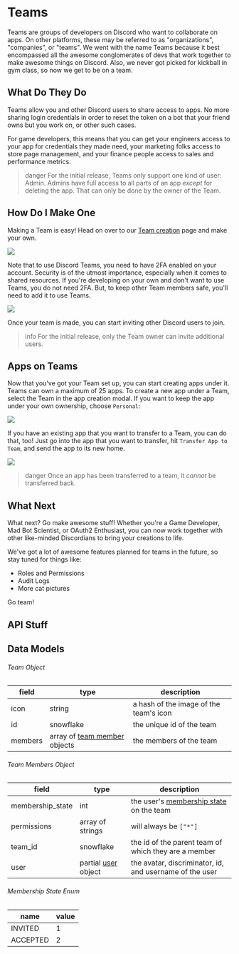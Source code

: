 # Teams

Teams are groups of developers on Discord who want to collaborate on apps. On other platforms, these may be referred to as "organizations", "companies", or "teams". We went with the name Teams because it best encompassed all the awesome conglomerates of devs that work together to make awesome things on Discord. Also, we never got picked for kickball in gym class, so now we get to be on a team.

## What Do They Do

Teams allow you and other Discord users to share access to apps. No more sharing login credentials in order to reset the token on a bot that your friend owns but you work on, or other such cases.

For game developers, this means that you can get your engineers access to your app for credentials they made need, your marketing folks access to store page management, and your finance people access to sales and performance metrics.

> danger
> For the initial release, Teams only support one kind of user: Admin. Admins have full access to all parts of an app _except_ for deleting the app. That can only be done by the owner of the Team.

## How Do I Make One

Making a Team is easy! Head on over to our [Team creation](https://discordapp.com/developers/teams) page and make your own.

![](team-page.png)

Note that to use Discord Teams, you need to have 2FA enabled on your account. Security is of the utmost importance, especially when it comes to shared resources. If you're developing on your own and don't want to use Teams, you do not need 2FA. But, to keep other Team members safe, you'll need to add it to use Teams.

![](team-2fa.png)

Once your team is made, you can start inviting other Discord users to join.

> info
> For the initial release, only the Team owner can invite additional users.

## Apps on Teams

Now that you've got your Team set up, you can start creating apps under it. Teams can own a maximum of 25 apps. To create a new app under a Team, select the Team in the app creation modal. If you want to keep the app under your own ownership, choose `Personal`:

![](team-make-app.png)

If you have an existing app that you want to transfer to a Team, you can do that, too! Just go into the app that you want to transfer, hit `Transfer App to Team`, and send the app to its new home.

![](transfer-app-to-team.png)

> danger
> Once an app has been transferred to a team, it _cannot_ be transferred back.

## What Next

What next? Go make awesome stuff! Whether you're a Game Developer, Mad Bot Scientist, or OAuth2 Enthusiast, you can now work together with other like-minded Discordians to bring your creations to life.

We've got a lot of awesome features planned for teams in the future, so stay tuned for things like:

- Roles and Permissions
- Audit Logs
- More cat pictures

Go team!

## API Stuff

## Data Models

###### Team Object

| field   | type                                                                              | description                            |
| ------- | --------------------------------------------------------------------------------- | -------------------------------------- |
| icon    | string                                                                            | a hash of the image of the team's icon |
| id      | snowflake                                                                         | the unique id of the team              |
| members | array of [team member](#DOCS_TOPICS_TEAMS/data-models-team-member-object) objects | the members of the team                |

###### Team Members Object

| field            | type                                                    | description                                                                                     |
| ---------------- | ------------------------------------------------------- | ----------------------------------------------------------------------------------------------- |
| membership_state | int                                                     | the user's [membership state](#DOCS_TOPICS_TEAMS/data-models-membership-state-enum) on the team |
| permissions      | array of strings                                        | will always be `["*"]`                                                                          |
| team_id          | snowflake                                               | the id of the parent team of which they are a member                                            |
| user             | partial [user](#DOCS_RESOURCES_USER/user-object) object | the avatar, discriminator, id, and username of the user                                         |

###### Membership State Enum

| name     | value |
| -------- | ----- |
| INVITED  | 1     |
| ACCEPTED | 2     |
